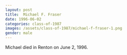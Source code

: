 ```yaml
---
layout: post
title:  Michael F. Fraser
date: 1996-06-02
categories: class-of-1987
images: /assets/class-of-1987/michael-f-fraser-1.png
gender: male
---
```

Michael died in Renton on June 2, 1996.
